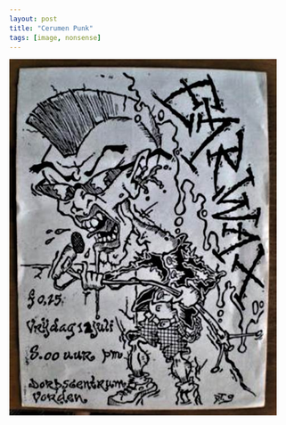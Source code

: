 ```yaml
---
layout: post
title: "Cerumen Punk"
tags: [image, nonsense]
---
```


<img class="outline" src="/images/1996-7-12-cerumen-punk/flyer.jpg" alt="Flyer for the first Earwax gig." width="480" height="640"/>